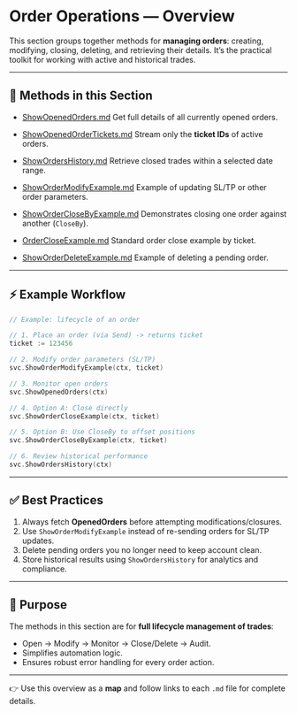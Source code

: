 # Order Operations — Overview

This section groups together methods for **managing orders**: creating, modifying, closing, deleting, and retrieving their details.
It’s the practical toolkit for working with active and historical trades.

---

## 📂 Methods in this Section

* [ShowOpenedOrders.md](ShowOpenedOrders.md)
  Get full details of all currently opened orders.

* [ShowOpenedOrderTickets.md](ShowOpenedOrderTickets.md)
  Stream only the **ticket IDs** of active orders.

* [ShowOrdersHistory.md](ShowOrdersHistory.md)
  Retrieve closed trades within a selected date range.

* [ShowOrderModifyExample.md](ShowOrderModifyExample.md)
  Example of updating SL/TP or other order parameters.

* [ShowOrderCloseByExample.md](ShowOrderCloseByExample.md)
  Demonstrates closing one order against another (`CloseBy`).

* [OrderCloseExample.md](OrderCloseExample.md)
  Standard order close example by ticket.

* [ShowOrderDeleteExample.md](ShowOrderDeleteExample.md)
  Example of deleting a pending order.

---

## ⚡ Example Workflow

```go
// Example: lifecycle of an order

// 1. Place an order (via Send) -> returns ticket
ticket := 123456

// 2. Modify order parameters (SL/TP)
svc.ShowOrderModifyExample(ctx, ticket)

// 3. Monitor open orders
svc.ShowOpenedOrders(ctx)

// 4. Option A: Close directly
svc.ShowOrderCloseExample(ctx, ticket)

// 5. Option B: Use CloseBy to offset positions
svc.ShowOrderCloseByExample(ctx, ticket)

// 6. Review historical performance
svc.ShowOrdersHistory(ctx)
```

---

## ✅ Best Practices

1. Always fetch **OpenedOrders** before attempting modifications/closures.
2. Use `ShowOrderModifyExample` instead of re-sending orders for SL/TP updates.
3. Delete pending orders you no longer need to keep account clean.
4. Store historical results using `ShowOrdersHistory` for analytics and compliance.

---

## 🎯 Purpose

The methods in this section are for **full lifecycle management of trades**:

* Open → Modify → Monitor → Close/Delete → Audit.
* Simplifies automation logic.
* Ensures robust error handling for every order action.

---

👉 Use this overview as a **map** and follow links to each `.md` file for complete details.
